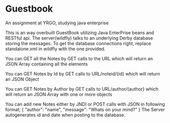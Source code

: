# Guestbook
An assignment at YRGO, studying java enterprise

This is an way overbuilt GuestBook utilizing Java EnterPrise beans and RESTful api.
The server(wildfly) talks to an underlying Derby database storing the messages.
To get the database connections right, replace standalone.xml in wildfly with the one provided.

You can GET all the Notes by GET calls to the URL which will return an JSON Array containing all the elements

You can GET Notes by Id by GET calls to URL/noteid/{id} which will return an JSON Object

You can GET Notes by Author by GET calls to URL/author/{author} which will return an JSON Array with one or more objects

You can add new Notes either by JNDI or POST calls with JSON in following format;
{
  "author": "name",
  "message": "Whats on your mind?"
}
The Server autogenerates id and date when posting to the database.
